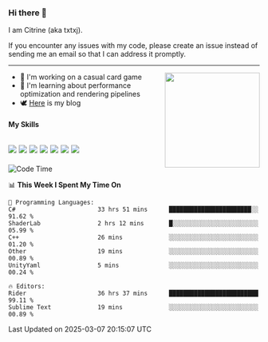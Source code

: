 ### Hi there 👋

I am Citrine (aka txtxj).

If you encounter any issues with my code, please create an issue instead of sending me an email so that I can address it promptly.

---

<img align="right" height="190" src="http://github-profile-summary-cards.vercel.app/api/cards/stats?username=txtxj&theme=vue">

- 🌱 I'm working on a casual card game
- 📖 I'm learning about performance optimization and rendering pipelines
- 🕊️ [Here](https://txtxj.top) is my blog

#### My Skills

![](https://img.shields.io/badge/Unity-000000?logo=unity&logoColor=fff)
![](https://img.shields.io/badge/C%23-239120?logo=csharp&logoColor=fff)
![](https://img.shields.io/badge/Python-3e74a2?logo=python&logoColor=fff)
![](https://img.shields.io/badge/C++-65318e?logo=cplusplus&logoColor=fff)
![](https://img.shields.io/badge/Vue-4FC08D?logo=vuedotjs&logoColor=fff)
![](https://img.shields.io/badge/Blender-f5792a?logo=blender&logoColor=fff)
![](https://img.shields.io/badge/MS%20SQL-cc2927?logo=microsoftsqlserver&logoColor=fff)
---

<!--START_SECTION:waka-->
![Code Time](http://img.shields.io/badge/Code%20Time-2%2C589%20hrs%2048%20mins-blue)

📊 **This Week I Spent My Time On** 

```text
💬 Programming Languages: 
C#                       33 hrs 51 mins      ███████████████████████░░   91.62 % 
ShaderLab                2 hrs 12 mins       █░░░░░░░░░░░░░░░░░░░░░░░░   05.99 % 
C++                      26 mins             ░░░░░░░░░░░░░░░░░░░░░░░░░   01.20 % 
Other                    19 mins             ░░░░░░░░░░░░░░░░░░░░░░░░░   00.89 % 
UnityYaml                5 mins              ░░░░░░░░░░░░░░░░░░░░░░░░░   00.24 % 

🔥 Editors: 
Rider                    36 hrs 37 mins      █████████████████████████   99.11 % 
Sublime Text             19 mins             ░░░░░░░░░░░░░░░░░░░░░░░░░   00.89 % 
```


 Last Updated on 2025-03-07 20:15:07 UTC
<!--END_SECTION:waka-->
